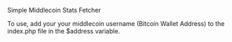 Simple Middlecoin Stats Fetcher

To use, add your your middlecoin username (Bitcoin Wallet Address) to the index.php file in the $address variable.

